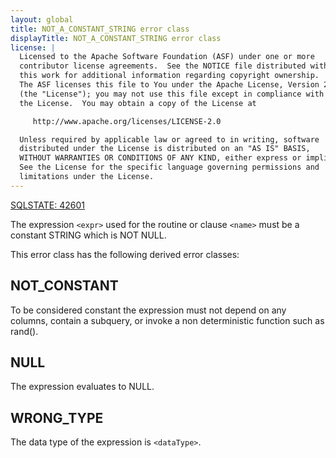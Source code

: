 ```yaml
---
layout: global
title: NOT_A_CONSTANT_STRING error class
displayTitle: NOT_A_CONSTANT_STRING error class
license: |
  Licensed to the Apache Software Foundation (ASF) under one or more
  contributor license agreements.  See the NOTICE file distributed with
  this work for additional information regarding copyright ownership.
  The ASF licenses this file to You under the Apache License, Version 2.0
  (the "License"); you may not use this file except in compliance with
  the License.  You may obtain a copy of the License at

     http://www.apache.org/licenses/LICENSE-2.0

  Unless required by applicable law or agreed to in writing, software
  distributed under the License is distributed on an "AS IS" BASIS,
  WITHOUT WARRANTIES OR CONDITIONS OF ANY KIND, either express or implied.
  See the License for the specific language governing permissions and
  limitations under the License.
---
```


[SQLSTATE: 42601](sql-error-conditions-sqlstates.html#class-42-syntax-error-or-access-rule-violation)

The expression `<expr>` used for the routine or clause `<name>` must be a constant STRING which is NOT NULL.

This error class has the following derived error classes:

## NOT_CONSTANT

To be considered constant the expression must not depend on any columns, contain a subquery, or invoke a non deterministic function such as rand().

## NULL

The expression evaluates to NULL.

## WRONG_TYPE

The data type of the expression is `<dataType>`.


